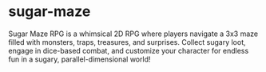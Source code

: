 # sugar-maze
Sugar Maze RPG is a whimsical 2D RPG where players navigate a 3x3 maze filled with monsters, traps, treasures, and surprises. Collect sugary loot, engage in dice-based combat, and customize your character for endless fun in a sugary, parallel-dimensional world!
